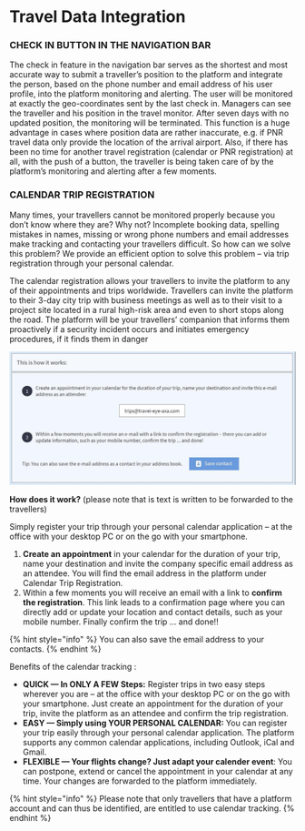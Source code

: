# Travel Data Integration

### CHECK IN BUTTON IN THE NAVIGATION BAR 

The check in feature in the navigation bar serves as the shortest and most accurate way to submit a traveller’s position to the platform and integrate the person, based on the phone number and email address of his user profile, into the platform monitoring and alerting. The user will be monitored at exactly the geo-coordinates sent by the last check in. Managers can see the traveller and his position in the travel monitor. After seven days with no updated position, the monitoring will be terminated. This function is a huge advantage in cases where position data are rather inaccurate, e.g. if PNR travel data only provide the location of the arrival airport. Also, if there has been no time for another travel registration \(calendar or PNR registration\) at all, with the push of a button, the traveller is being taken care of by the platform’s monitoring and alerting after a few moments.

### CALENDAR TRIP REGISTRATION

Many times, your travellers cannot be monitored properly because you don’t know where they are? Why not? Incomplete booking data, spelling mistakes in names, missing or wrong phone numbers and email addresses make tracking and contacting your travellers difficult. So how can we solve this problem? We provide an efficient option to solve this problem – via trip registration through your personal calendar. 

The calendar registration allows your travellers to invite the platform to any of their appointments and trips worldwide. Travellers can invite the platform to their 3-day city trip with business meetings as well as to their visit to a project site located in a rural high-risk area and even to short stops along the road. The platform will be your travellers’ companion that informs them proactively if a security incident occurs and initiates emergency procedures, if it finds them in danger

![](../.gitbook/assets/calendar-trip-registration.jpg)

**How does it work?** \(please note that is text is written to be forwarded to the travellers\)

Simply register your trip through your personal calendar application – at the office with your desktop PC or on the go with your smartphone.

1. **Create an appointment** in your calendar for the duration of your trip, name your destination and invite the company specific email address as an attendee. You will find the email address in the platform under Calendar Trip Registration. 
2. Within a few moments you will receive an email with a link to **confirm the registration**. This link leads to a confirmation page where you can directly add or update your location and contact details, such as your mobile number. Finally confirm the trip ... and done!!

{% hint style="info" %}
You can also save the email address to your contacts.
{% endhint %}

Benefits of  the calendar tracking :

* **QUICK — In ONLY A FEW Steps:** Register trips in two easy steps wherever you are – at the office with your desktop PC or on the go with your smartphone. Just create an appointment for the duration of your trip, invite the platform as an attendee and confirm the trip registration. 
* **EASY — Simply using YOUR PERSONAL CALENDAR:** You can register your trip easily through your personal calendar application. The platform supports any common calendar applications, including Outlook, iCal and Gmail.
* **FLEXIBLE — Your flights change? Just adapt your calender event**: You can postpone, extend or cancel the appointment in your calendar at any time. Your changes are forwarded to the platform immediately.

{% hint style="info" %}
Please note that only travellers that have a platform account and can thus be identified, are entitled to use calendar tracking.
{% endhint %}

